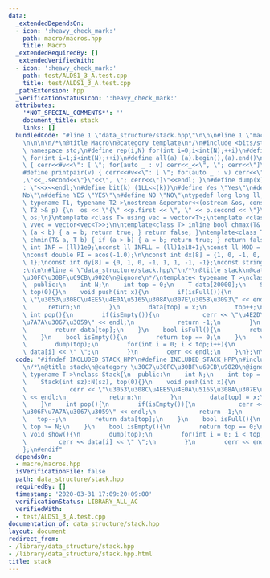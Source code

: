 ```yaml
---
data:
  _extendedDependsOn:
  - icon: ':heavy_check_mark:'
    path: macro/macros.hpp
    title: Macro
  _extendedRequiredBy: []
  _extendedVerifiedWith:
  - icon: ':heavy_check_mark:'
    path: test/ALDS1_3_A.test.cpp
    title: test/ALDS1_3_A.test.cpp
  _pathExtension: hpp
  _verificationStatusIcon: ':heavy_check_mark:'
  attributes:
    '*NOT_SPECIAL_COMMENTS*': ''
    document_title: stack
    links: []
  bundledCode: "#line 1 \"data_structure/stack.hpp\"\n\n\n#line 1 \"macro/macros.hpp\"\
    \n\n\n\n/*\n@title Macro\n@category template\n*/\n#include <bits/stdc++.h>\nusing\
    \ namespace std;\n#define rep(i,N) for(int i=0;i<int(N);++i)\n#define rep1(i,N)\
    \ for(int i=1;i<int(N);++i)\n#define all(a) (a).begin(),(a).end()\n#define print(v)\
    \ { cerr<<#v<<\": [ \"; for(auto _ : v) cerr<<_<<\", \"; cerr<<\"]\"<<endl; }\n\
    #define printpair(v) { cerr<<#v<<\": [ \"; for(auto _ : v) cerr<<\"{\"<<_.first<<\"\
    ,\"<<_.second<<\"}\"<<\", \"; cerr<<\"]\"<<endl; }\n#define dump(x) cerr<<#x<<\"\
    : \"<<x<<endl;\n#define bit(k) (1LL<<(k))\n#define Yes \"Yes\"\n#define No \"\
    No\"\n#define YES \"YES\"\n#define NO \"NO\"\ntypedef long long ll;\n\ntemplate<\
    \ typename T1, typename T2 >\nostream &operator<<(ostream &os, const pair< T1,\
    \ T2 >& p) {\n  os << \"{\" <<p.first << \", \" << p.second << \"}\";\n  return\
    \ os;\n}\ntemplate <class T> using vec = vector<T>;\ntemplate <class T> using\
    \ vvec = vector<vec<T>>;\n\ntemplate<class T> inline bool chmax(T& a, T b) { if\
    \ (a < b) { a = b; return true; } return false; }\ntemplate<class T> inline bool\
    \ chmin(T& a, T b) { if (a > b) { a = b; return true; } return false; }\n\nconst\
    \ int INF = (ll)1e9;\nconst ll INFLL = (ll)1e18+1;\nconst ll MOD = (ll)1e9+7;\n\
    \nconst double PI = acos(-1.0);\n\nconst int dx[8] = {1, 0, -1, 0, 1, -1, -1,\
    \ 1};\nconst int dy[8] = {0, 1, 0, -1, 1, 1, -1, -1};\nconst string dir = \"DRUL\"\
    ;\n\n\n#line 4 \"data_structure/stack.hpp\"\n/*\n@title stack\n@category \u30C7\
    \u30FC\u30BF\u69CB\u9020\n@ignore\n*/\ntemplate< typename T >\nclass Stack{\n\
    \  public:\n    int N;\n    int top = 0;\n    T data[20000];\n    Stack(int sz):N(sz),\
    \ top(0){}\n    void push(int x){\n        if(isFull()){\n            cerr <<\
    \ \"\u3053\u308C\u4EE5\u4E0A\u5165\u308A\u307E\u305B\u3093\" << endl;\n      \
    \      return;\n        }\n        data[top] = x;\n        top++;\n    }\n   \
    \ int pop(){\n        if(isEmpty()){\n            cerr << \"\u4E2D\u8EAB\u306F\
    \u7A7A\u3067\u3059\" << endl;\n            return -1;\n        }\n        top--;\n\
    \        return data[top];\n    }\n    bool isFull(){\n        return top >= N;\n\
    \    }\n    bool isEmpty(){\n        return top == 0;\n    }\n    void show(){\n\
    \        dump(top);\n        for(int i = 0; i < top;i++){\n            cerr <<\
    \ data[i] << \" \";\n        }\n        cerr << endl;\n    }\n};\n\n"
  code: "#ifndef INCLUDED_STACK_HPP\n#define INCLUDED_STACK_HPP\n#include \"../macro/macros.hpp\"\
    \n/*\n@title stack\n@category \u30C7\u30FC\u30BF\u69CB\u9020\n@ignore\n*/\ntemplate<\
    \ typename T >\nclass Stack{\n  public:\n    int N;\n    int top = 0;\n    T data[20000];\n\
    \    Stack(int sz):N(sz), top(0){}\n    void push(int x){\n        if(isFull()){\n\
    \            cerr << \"\u3053\u308C\u4EE5\u4E0A\u5165\u308A\u307E\u305B\u3093\"\
    \ << endl;\n            return;\n        }\n        data[top] = x;\n        top++;\n\
    \    }\n    int pop(){\n        if(isEmpty()){\n            cerr << \"\u4E2D\u8EAB\
    \u306F\u7A7A\u3067\u3059\" << endl;\n            return -1;\n        }\n     \
    \   top--;\n        return data[top];\n    }\n    bool isFull(){\n        return\
    \ top >= N;\n    }\n    bool isEmpty(){\n        return top == 0;\n    }\n   \
    \ void show(){\n        dump(top);\n        for(int i = 0; i < top;i++){\n   \
    \         cerr << data[i] << \" \";\n        }\n        cerr << endl;\n    }\n\
    };\n#endif"
  dependsOn:
  - macro/macros.hpp
  isVerificationFile: false
  path: data_structure/stack.hpp
  requiredBy: []
  timestamp: '2020-03-31 17:09:20+09:00'
  verificationStatus: LIBRARY_ALL_AC
  verifiedWith:
  - test/ALDS1_3_A.test.cpp
documentation_of: data_structure/stack.hpp
layout: document
redirect_from:
- /library/data_structure/stack.hpp
- /library/data_structure/stack.hpp.html
title: stack
---
```

